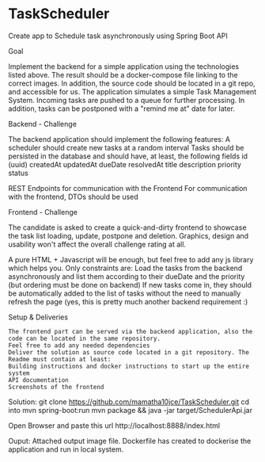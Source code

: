 # TaskScheduler
Create app to Schedule task asynchronously  using Spring Boot API

Goal

Implement the backend for a simple application using the technologies listed above. The result should be a docker-compose file linking to the correct
images. In addition, the source code should be located in a git repo, and accessible for us.
The application simulates a simple Task Management System. Incoming tasks are pushed to a queue for further processing. In addition, tasks can be
postponed with a "remind me at" date for later.

Backend - Challenge

The backend application should implement the following features:
A scheduler should create new tasks at a random interval
Tasks should be persisted in the database and should have, at least, the following fields
    id (uuid)
    createdAt
    updatedAt
    dueDate
    resolvedAt
    title
    description
    priority
    status
    
REST Endpoints for communication with the Frontend
For communication with the frontend, DTOs should be used

Frontend - Challenge

The candidate is asked to create a quick-and-dirty frontend to showcase the task list loading, update, postpone and deletion. Graphics, design and
usability won't affect the overall challenge rating at all.

A pure HTML + Javascript will be enough, but feel free to add any js library which helps you. Only constraints are:
Load the tasks from the backend asynchronously and list them according to their dueDate and the priority (but ordering must be done on backend)
If new tasks come in, they should be automatically added to the list of tasks without the need to manually refresh the page (yes, this is pretty
much another backend requirement :)

Setup & Deliveries

    The frontend part can be served via the backend application, also the code can be located in the same repository.
    Feel free to add any needed dependencies
    Deliver the solution as source code located in a git repository. The Readme must contain at least:
    Building instructions and docker instructions to start up the entire system
    API documentation
    Screenshots of the frontend
  
Solution:
git clone https://github.com/mamatha10jce/TaskScheduler.git
cd into <folder name>
mvn spring-boot:run
mvn package && java -jar target/SchedulerApi.jar

Open Browser and paste this url
http://localhost:8888/index.html

Ouput:
Attached output image file.
Dockerfile has created to dockerise the application and run in local system.




